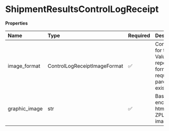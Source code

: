 # ShipmentResultsControlLogReceipt

**Properties**

| Name          | Type                         | Required | Description                                                          |
| :------------ | :--------------------------- | :------- | :------------------------------------------------------------------- |
| image_format  | ControlLogReceiptImageFormat | ✅       | Container for the High Value report format required if parent exist. |
| graphic_image | str                          | ✅       | Base 64 encoded html, EPL2, ZPL or SPL image.                        |

<!-- This file was generated by liblab | https://liblab.com/ -->
